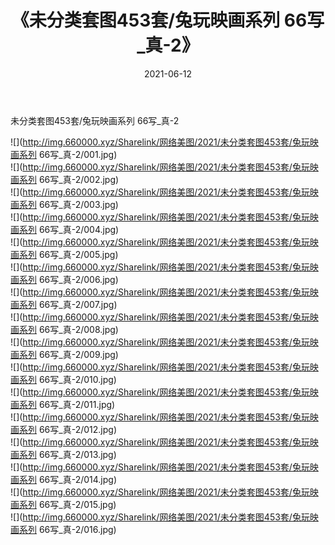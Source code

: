 ﻿---
layout: post
title:  《未分类套图453套/兔玩映画系列 66写_真-2》
date:   2021-06-12
img: http://img.660000.xyz/Sharelink/网络美图/2021/未分类套图453套/兔玩映画系列 66写_真-2/000.jpg
categories: [美女, 清纯, 唯美]
---

未分类套图453套/兔玩映画系列 66写_真-2

 ![](http://img.660000.xyz/Sharelink/网络美图/2021/未分类套图453套/兔玩映画系列 66写_真-2/001.jpg) <br>![](http://img.660000.xyz/Sharelink/网络美图/2021/未分类套图453套/兔玩映画系列 66写_真-2/002.jpg) <br>![](http://img.660000.xyz/Sharelink/网络美图/2021/未分类套图453套/兔玩映画系列 66写_真-2/003.jpg) <br>![](http://img.660000.xyz/Sharelink/网络美图/2021/未分类套图453套/兔玩映画系列 66写_真-2/004.jpg) <br>![](http://img.660000.xyz/Sharelink/网络美图/2021/未分类套图453套/兔玩映画系列 66写_真-2/005.jpg) <br>![](http://img.660000.xyz/Sharelink/网络美图/2021/未分类套图453套/兔玩映画系列 66写_真-2/006.jpg) <br>![](http://img.660000.xyz/Sharelink/网络美图/2021/未分类套图453套/兔玩映画系列 66写_真-2/007.jpg) <br>![](http://img.660000.xyz/Sharelink/网络美图/2021/未分类套图453套/兔玩映画系列 66写_真-2/008.jpg) <br>![](http://img.660000.xyz/Sharelink/网络美图/2021/未分类套图453套/兔玩映画系列 66写_真-2/009.jpg) <br>![](http://img.660000.xyz/Sharelink/网络美图/2021/未分类套图453套/兔玩映画系列 66写_真-2/010.jpg) <br>![](http://img.660000.xyz/Sharelink/网络美图/2021/未分类套图453套/兔玩映画系列 66写_真-2/011.jpg) <br>![](http://img.660000.xyz/Sharelink/网络美图/2021/未分类套图453套/兔玩映画系列 66写_真-2/012.jpg) <br>![](http://img.660000.xyz/Sharelink/网络美图/2021/未分类套图453套/兔玩映画系列 66写_真-2/013.jpg) <br>![](http://img.660000.xyz/Sharelink/网络美图/2021/未分类套图453套/兔玩映画系列 66写_真-2/014.jpg) <br>![](http://img.660000.xyz/Sharelink/网络美图/2021/未分类套图453套/兔玩映画系列 66写_真-2/015.jpg) <br>![](http://img.660000.xyz/Sharelink/网络美图/2021/未分类套图453套/兔玩映画系列 66写_真-2/016.jpg) <br>